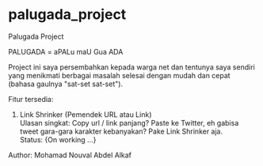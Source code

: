 # palugada_project

Palugada Project

PALUGADA = aPALu maU Gua ADA

Project ini saya persembahkan kepada warga net dan tentunya saya sendiri yang menikmati berbagai masalah selesai dengan mudah dan cepat (bahasa gaulnya "sat-set sat-set").

Fitur tersedia:

1. Link Shrinker (Pemendek URL atau Link)
   <br />Ulasan singkat: Copy url / link panjang? Paste ke Twitter, eh gabisa tweet gara-gara karakter kebanyakan? Pake Link Shrinker aja.
   <br />Status: {On working ...}

Author: Mohamad Nouval Abdel Alkaf
